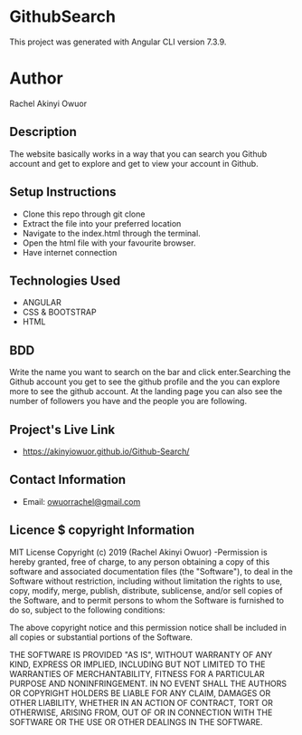 # GithubSearch
This project was generated with Angular CLI version 7.3.9.

# Author
Rachel Akinyi Owuor
## Description
The website basically works in a way that you can search you Github account and get to explore and get to view your account in Github.

## Setup Instructions
* Clone this repo through git clone
* Extract the file into your preferred location
* Navigate to the index.html through the terminal.
* Open the html file with your favourite browser.
* Have internet connection
## Technologies Used
* ANGULAR
* CSS & BOOTSTRAP
* HTML
## BDD
Write the name you want to search on the bar and click enter.Searching the Github account you get to see the github profile and the you can explore more to see the github account.
At the landing page you can also see the number of followers you have and the people you are following.
## Project's Live Link
* https://akinyiowuor.github.io/Github-Search/
## Contact Information
* Email: owuorrachel@gmail.com
## Licence $ copyright Information
MIT License Copyright (c) 2019 (Rachel Akinyi Owuor) -Permission is hereby granted, free of charge, to any person obtaining a copy of this software and associated documentation files (the "Software"), to deal in the Software without restriction, including without limitation the rights to use, copy, modify, merge, publish, distribute, sublicense, and/or sell copies of the Software, and to permit persons to whom the Software is furnished to do so, subject to the following conditions:

The above copyright notice and this permission notice shall be included in all copies or substantial portions of the Software.

THE SOFTWARE IS PROVIDED "AS IS", WITHOUT WARRANTY OF ANY KIND, EXPRESS OR IMPLIED, INCLUDING BUT NOT LIMITED TO THE WARRANTIES OF MERCHANTABILITY, FITNESS FOR A PARTICULAR PURPOSE AND NONINFRINGEMENT. IN NO EVENT SHALL THE AUTHORS OR COPYRIGHT HOLDERS BE LIABLE FOR ANY CLAIM, DAMAGES OR OTHER LIABILITY, WHETHER IN AN ACTION OF CONTRACT, TORT OR OTHERWISE, ARISING FROM, OUT OF OR IN CONNECTION WITH THE SOFTWARE OR THE USE OR OTHER DEALINGS IN THE SOFTWARE.
